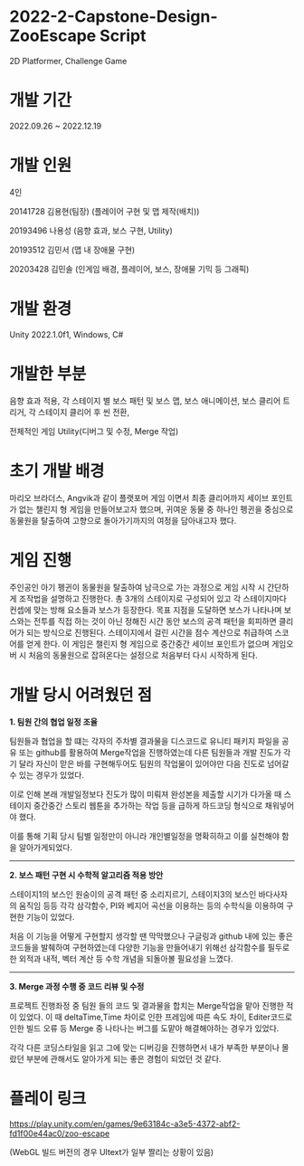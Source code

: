 # 2022-2-Capstone-Design-ZooEscape Script

2D Platformer, Challenge Game

# 개발 기간

2022.09.26 ~ 2022.12.19

# 개발 인원

4인

20141728 김용현(팀장) (플레이어 구현 및 맵 제작(배치))

20193496 나용성 (음향 효과, 보스 구현, Utility)

20193512 김민서 (맵 내 장애물 구현)

20203428 김민솔 (인게임 배경, 플레이어, 보스, 장애물 기믹 등 그래픽)

# 개발 환경

Unity 2022.1.0f1, Windows, C#

# 개발한 부분

음향 효과 적용, 각 스테이지 별 보스 패턴 및 보스 맵, 보스 애니메이션, 보스 클리어 트리거, 각 스테이지 클리어 후 씬 전환, 

전체적인 게임 Utility(디버그 및 수정, Merge 작업)

# 초기 개발 배경

마리오 브라더스, Angvik과 같이 플랫포머 게임 이면서 최종 클리어까지 세이브 포인트가 없는 챌린지 형 게임을 만들어보고자 했으며, 귀여운 동물 중 하나인 펭귄을 중심으로 동물원을 탈출하여 고향으로 돌아가기까지의 여정을 담아내고자 했다.

# 게임 진행

 주인공인 아기 펭귄이 동물원을 탈출하여 남극으로 가는 과정으로 게임 시작 시 간단하게 조작법을 설명하고 진행한다. 
 총 3개의 스테이지로 구성되어 있고 각 스테이지마다 컨셉에 맞는 방해 요소들과 보스가 등장한다. 
 목표 지점을 도달하면 보스가 나타나며 보스와는 전투를 직접 하는 것이 아닌 정해진 시간 동안 보스의 공격 패턴을 회피하면 클리어가 되는 방식으로 진행된다. 
 스테이지에서 걸린 시간을 점수 계산으로 취급하여 스코어를 얻게 한다.
 이 게임은 챌린지 형 게임으로 중간중간 세이브 포인트가 없으며 게임오버 시 처음의 동물원으로 잡혀온다는 설정으로 처음부터 다시 시작하게 된다.

# 개발 당시 어려웠던 점

__1. 팀원 간의 협업 일정 조율__

팀원들과 협업을 할 떄는 각자의 주차별 결과물을 디스코드로 유니티 패키지 파일을 공유 또는 github를 활용하여 Merge작업을 진행하였는데 
다른 팀원들과 개발 진도가 각기 달라 자신이 맏은 바를 구현해두어도 팀원의 작업물이 있어야만 다음 진도로 넘어갈 수 있는 경우가 있었다. 

이로 인해 본래 개발일정보다 진도가 많이 미뤄져 완성본을 제출할 시기가 다가올 때 스테이지 중간중간 스토리 웹툰을 추가하는 작업 등을 급하게 하드코딩 형식으로 채워넣어야 했다.

이를 통해 기획 당시 팀별 일정만이 아니라 개인별일정을 명확히하고 이를 실천해야 함을 알아가게되었다.

---------------------------------------------------------------------------------------------------

__2. 보스 패턴 구현 시 수학적 알고리즘 적용 방안__

스테이지1의 보스인 원숭이의 공격 패턴 중 소리지르기, 스테이지3의 보스인 바다사자의 움직임 등등 각각 삼각함수, PI와 베지어 곡선을 이용하는 등의 수학식을 이용하여 구현한 기능이 있었다.

처음 이 기능을 어떻게 구현할지 생각할 땐 막막했으나 구글링과 github 내에 있는 좋은 코드들을 발췌하여 구현하였는데 다양한 기능을 만들어내기 위해선 삼각함수를 필두로한 외적과 내적, 벡터 계산 등 수학 개념을 되돌아볼 필요성을 느꼈다.

-----------------------------------------------------------------------------------------------------------

__3. Merge 과정 수행 중 코드 리뷰 및 수정__

프로젝트 진행좌정 중 팀원 들의 코드 및 결과물을 합치는 Merge작업을 맡아 진행한 적이 있었다. 이 때 deltaTime,Time 차이로 인한 프레임에 따른 속도 차이, Editer코드로 인한 빌드 오류 등 Merge 중 나타나는 버그를 도맡아 해결해야하는 경우가 있었다.

각각 다른 코딩스타일을 읽고 그에 맞는 디버깅을 진행하면서 내가 부족한 부분이나 몰랐던 부분에 관해서도 알아가게 되는 좋은 경험이 되었던 것 같다.


# 플레이 링크
https://play.unity.com/en/games/9e63184c-a3e5-4372-abf2-fd1f00e44ac0/zoo-escape

(WebGL 빌드 버전의 경우 UItext가 일부 짤리는 상황이 있음)
